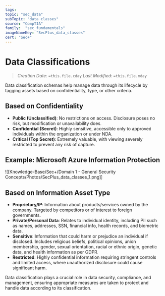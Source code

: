 ```yaml
---
tags:
topic: "sec_data"
subTopic: "data_classes"
source: "CompTIA"
family:  "sec_fundamentals"
imageNameKey: "SecPlus_data_classes" 
cert: "Sec+"
---
```

# Data Classifications
> *Creation Date:* `=this.file.cday`
> *Last Modified:* `=this.file.mday`

Data classification schemas help manage data through its lifecycle by tagging assets based on confidentiality, type, or other criteria.

## Based on Confidentiality
- **Public (Unclassified)**: No restrictions on access. Disclosure poses no risk, but modification or unavailability does.
- **Confidential (Secret)**: Highly sensitive, accessible only to approved individuals within the organization or under NDA.
- **Critical (Top Secret)**: Extremely valuable, with viewing severely restricted to prevent any risk of capture.

## Example: Microsoft Azure Information Protection
![[Knowledge-Base/Sec+/Domain 1 - General Security Concepts/Photos/SecPlus_data_classes_1.png]]
## Based on Information Asset Type
- **Proprietary/IP**: Information about products/services owned by the company. Targeted by competitors or of interest to foreign governments.
- **Private/Personal Data**: Relates to individual identity, including PII such as names, addresses, SSN, financial info, health records, and biometric data.
- **Sensitive**: Information that could harm or prejudice an individual if disclosed. Includes religious beliefs, political opinions, union membership, gender, sexual orientation, racial or ethnic origin, genetic data, and health information as per GDPR.
- **Restricted**: Highly confidential information requiring stringent controls and limited access, where unauthorized disclosure could cause significant harm.

Data classification plays a crucial role in data security, compliance, and management, ensuring appropriate measures are taken to protect and handle data according to its classification.

